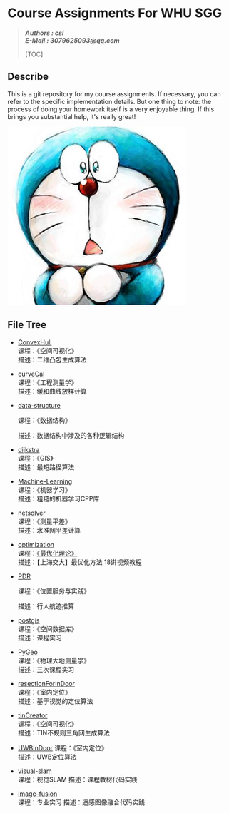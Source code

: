 # Course Assignments For WHU SGG
>___Authors : csl___   
>___E-Mail : 3079625093@qq.com___
>
>[TOC]

## Describe

This is a git repository for my course assignments. If necessary, you can refer to the specific implementation details. But one thing to note: the process of doing your homework itself is a very enjoyable thing.
If this brings you substantial help, it's really great!

<img src="./cat.jpeg">

## File Tree
+ [ConvexHull](./ConvexHull/)  
    课程：《空间可视化》  
    描述：二维凸包生成算法
    
+ [curveCal](./curveCal/)  
    课程：《工程测量学》  
    描述：缓和曲线放样计算
    
+ [data-structure](./data-structure)

    课程：《数据结构》

    描述：数据结构中涉及的各种逻辑结构

+ [dijkstra](./dijkstra/)  
    课程：《GIS》  
    描述：最短路径算法
    
+ [Machine-Learning](./Machine-Learning/)    
    课程：《机器学习》  
    描述：粗糙的机器学习CPP库
    
+ [netsolver](./netsolver/)  
    课程：《测量平差》  
    描述：水准网平差计算
    
+ [optimization](./optimization/)  
    课程：[《最优化理论》](https://www.bilibili.com/video/BV1nx411x7dY?p=1)     
    描述：【上海交大】最优化方法 18讲视频教程
    
+ [PDR](./PDR)

    课程：《位置服务与实践》

    描述：行人航迹推算

+ [postgis](./postgis/)  
    课程：《空间数据库》  
    描述：课程实习
    
+ [PyGeo](./PyGeo/)  
    课程：《物理大地测量学》  
    描述：三次课程实习
    
+ [resectionForInDoor](./resectionForInDoor/)  
    课程：《室内定位》  
    描述：基于视觉的定位算法
    
+ [tinCreator](./tinCreator/)  
    课程：《空间可视化》  
    描述：TIN不规则三角网生成算法
    
+ [UWBInDoor](./UWBInDoor/) 
    课程：《室内定位》  
    描述：UWB定位算法
    
+ [visual-slam](./visual-slam/)   
    课程：视觉SLAM
    描述：课程教材代码实践
    
+ [image-fusion](./image-fusion/)   
    课程：专业实习
    描述：遥感图像融合代码实践